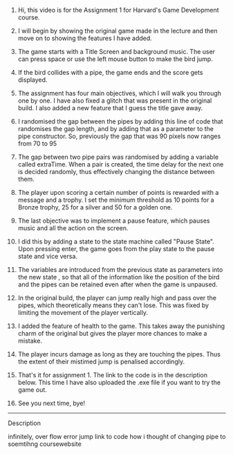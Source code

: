 1. Hi, this video is for the Assignment 1 for Harvard's Game Development course.
2. I will begin by showing the original game made in the lecture and then move on to showing the features I have added.

3. The game starts with a Title Screen and background music. The user can press space or use the left mouse button to make the bird jump.
4. If the bird collides with a pipe, the game ends and the score gets displayed.

5. The assignment has four main objectives, which I will walk you through one by one. I have also fixed a glitch that was present in the original build. I also added a new feature that I guess the title gave away.

6. I randomised the gap between the pipes by adding this line of code that randomises the gap length, and by adding that as a parameter to the pipe constructor.  So, previously the gap that was 90 pixels now ranges from 70 to 95

7. The gap between two pipe pairs was randomised by adding a variable called extraTime. When a pair is created, the time delay for the next one is decided randomly, thus effectively changing the distance between them.

8. The player upon scoring a certain number of points is rewarded with a message and a trophy. I set the minimum threshold as 10 points for a Bronze trophy, 25 for a silver and 50 for a golden one.

9. The last objective was to implement a pause feature, which pauses music and all the action on the screen.
10. I did this by adding a state to the state machine called "Pause State". Upon pressing enter, the game goes from the play state to the pause state and vice versa. 
11. The variables are introduced from the previous state as parameters into the new state \, so that all of the information like the position of the bird and the pipes can be retained even after when the game is unpaused.

12. In the original build, the player can jump really high and pass over the pipes, which theoretically  means they can't lose. This was fixed by limiting the movement of the player vertically.

13. I added the feature of health to the game. This takes away the punishing charm of the original but gives the player more chances to make a mistake.
14. The player incurs damage as long as they are touching the pipes. Thus the extent of their mistimed jump is penalised accordingly.


15. That's it for assignment 1. The link to the code is in the description below. This time I have also uploaded the .exe file if you want to try the game out.
16. See you next time, bye!




----
Description

infinitely, over flow error jump
link to code
how i thought of changing pipe to soemtihng
coursewebsite